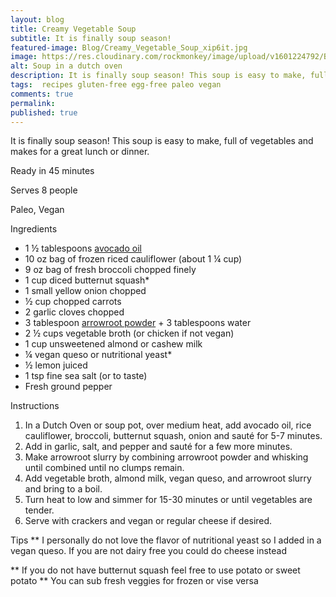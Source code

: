 ```yaml
---
layout: blog
title: Creamy Vegetable Soup
subtitle: It is finally soup season!
featured-image: Blog/Creamy_Vegetable_Soup_xip6it.jpg
image: https://res.cloudinary.com/rockmonkey/image/upload/v1601224792/Blog/Creamy_Vegetable_Soup_xip6it.jpg
alt: Soup in a dutch oven
description: It is finally soup season! This soup is easy to make, full of vegetables and makes for a great lunch or dinner.
tags:  recipes gluten-free egg-free paleo vegan
comments: true
permalink:
published: true
---
```

It is finally soup season! This soup is easy to make, full of vegetables and makes for a great lunch or dinner.

Ready in 45 minutes

Serves 8 people

Paleo, Vegan

Ingredients
* 1 ½ tablespoons [avocado oil](https://www.amazon.com/gp/product/B00K4QF4HO/ref=as_li_qf_asin_il_tl?ie=UTF8&tag=h3withlaura-20&creative=9325&linkCode=as2&creativeASIN=B00K4QF4HO&linkId=9b0453868737cf02f82eadac7f20924e)
* 10 oz bag of frozen riced cauliflower (about 1 ¼ cup)
* 9 oz bag of fresh broccoli chopped finely
* 1 cup diced butternut squash*
* 1 small yellow onion chopped
* ½ cup chopped carrots
* 2 garlic cloves chopped
* 3 tablespoon [arrowroot powder](https://www.amazon.com/gp/product/B01MYFLIA9/ref=as_li_qf_asin_il_tl?ie=UTF8&tag=h3withlaura-20&creative=9325&linkCode=as2&creativeASIN=B01MYFLIA9&linkId=94aed141cd3aeb62c204df399b1d9e39) + 3 tablespoons water
* 2 ½ cups vegetable broth (or chicken if not vegan)
* 1 cup unsweetened almond or cashew milk
* ¼ vegan queso or nutritional yeast*
* ½ lemon juiced
* 1 tsp fine sea salt (or to taste)
* Fresh ground pepper

Instructions
1. In a Dutch Oven or soup pot, over medium heat, add avocado oil, rice cauliflower, broccoli, butternut squash, onion and sauté for 5-7 minutes.
2. Add in garlic, salt, and pepper and sauté for a few more minutes.
3. Make arrowroot slurry by combining arrowroot powder and whisking until combined until no clumps remain.
4. Add vegetable broth, almond milk, vegan queso, and arrowroot slurry and bring to a boil.
5. Turn heat to low and simmer for 15-30 minutes or until vegetables are tender.
6. Serve with crackers and vegan or regular cheese if desired.

Tips
** I personally do not love the flavor of nutritional yeast so I added in a vegan queso. If you are not dairy free you could do cheese instead

** If you do not have butternut squash feel free to use potato or sweet potato
** You can sub fresh veggies for frozen or vise versa
